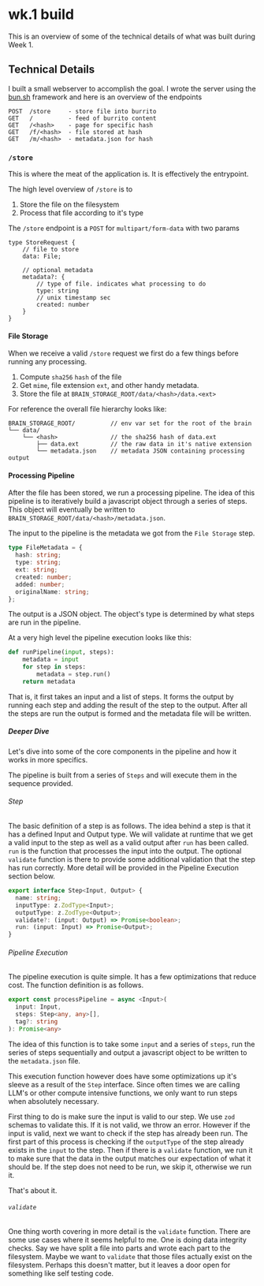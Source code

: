 # wk.1 build

This is an overview of some of the technical details of what was built during Week 1.

## Technical Details

I built a small webserver to accomplish the goal. I wrote the server using the [bun.sh](https://bun.sh) framework and here is an overview of the endpoints

```
POST  /store     - store file into burrito
GET   /          - feed of burrito content
GET   /<hash>    - page for specific hash
GET   /f/<hash>  - file stored at hash
GET   /m/<hash>  - metadata.json for hash
```

### `/store`

This is where the meat of the application is. It is effectively the entrypoint.

The high level overview of `/store` is to

1. Store the file on the filesystem
2. Process that file according to it's type

The `/store` endpoint is a `POST` for `multipart/form-data` with two params

```
type StoreRequest {
    // file to store
	data: File;

    // optional metadata
	metadata?: {
        // type of file. indicates what processing to do
		type: string
        // unix timestamp sec
		created: number
	}
}
```

#### File Storage

When we receive a valid `/store` request we first do a few things before running any processing.

1. Compute `sha256` `hash` of the file
2. Get `mime`, file extension `ext`, and other handy metadata.
3. Store the file at `BRAIN_STORAGE_ROOT/data/<hash>/data.<ext>`

For reference the overall file hierarchy looks like:

```
BRAIN_STORAGE_ROOT/          // env var set for the root of the brain
└── data/
    └── <hash>               // the sha256 hash of data.ext
        ├── data.ext         // the raw data in it's native extension
        └── metadata.json    // metadata JSON containing processing output
```

#### Processing Pipeline

After the file has been stored, we run a processing pipeline. The idea of this pipeline is to iteratively build a javascript object through a series of steps. This object will eventually be written to `BRAIN_STORAGE_ROOT/data/<hash>/metadata.json`.

The input to the pipeline is the metadata we got from the `File Storage` step.

```typescript
type FileMetadata = {
  hash: string;
  type: string;
  ext: string;
  created: number;
  added: number;
  originalName: string;
};
```

The output is a JSON object. The object's type is determined by what steps are run in the pipeline.

At a very high level the pipeline execution looks like this:

```python
def runPipeline(input, steps):
	metadata = input
	for step in steps:
		metadata = step.run()
	return metadata
```

That is, it first takes an input and a list of steps. It forms the output by running each step and adding the result of the step to the output. After all the steps are run the output is formed and the metadata file will be written.

##### Deeper Dive

Let's dive into some of the core components in the pipeline and how it works in more specifics.

The pipeline is built from a series of `Steps` and will execute them in the sequence provided.

###### Step

The basic definition of a step is as follows. The idea behind a step is that it has a defined Input and Output type. We will validate at runtime that we get a valid input to the step as well as a valid output after `run` has been called. `run` is the function that processes the input into the output. The optional `validate` function is there to provide some additional validation that the step has run correctly. More detail will be provided in the Pipeline Execution section below.

```typescript
export interface Step<Input, Output> {
  name: string;
  inputType: z.ZodType<Input>;
  outputType: z.ZodType<Output>;
  validate?: (input: Output) => Promise<boolean>;
  run: (input: Input) => Promise<Output>;
}
```

###### Pipeline Execution

The pipeline execution is quite simple. It has a few optimizations that reduce cost. The function definition is as follows.

```typescript
export const processPipeline = async <Input>(
  input: Input,
  steps: Step<any, any>[],
  tag?: string
): Promise<any>
```

The idea of this function is to take some `input` and a series of `steps`, run the series of steps sequentially and output a javascript object to be written to the `metadata.json` file.

This execution function however does have some optimizations up it's sleeve as a result of the `Step` interface. Since often times we are calling LLM's or other compute intensive functions, we only want to run steps when absolutely necessary.

First thing to do is make sure the input is valid to our step. We use `zod` schemas to validate this. If it is not valid, we throw an error. However if the input is valid, next we want to check if the step has already been run. The first part of this process is checking if the `outputType` of the step already exists in the `input` to the step. Then if there is a `validate` function, we run it to make sure that the data in the output matches our expectation of what it should be. If the step does not need to be run, we skip it, otherwise we run it.

That's about it.

###### `validate`

One thing worth covering in more detail is the `validate` function. There are some use cases where it seems helpful to me. One is doing data integrity checks. Say we have split a file into parts and wrote each part to the filesystem. Maybe we want to `validate` that those files actually exist on the filesystem. Perhaps this doesn't matter, but it leaves a door open for something like self testing code.
